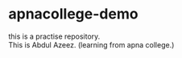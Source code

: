 # apnacollege-demo
this is a practise repository.
<br>
This is Abdul Azeez. (learning from apna college.)